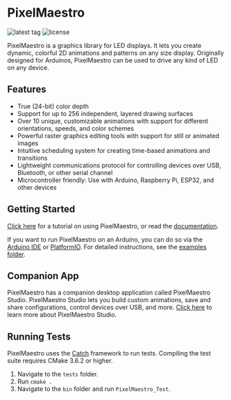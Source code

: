 # PixelMaestro

![latest tag](https://img.shields.io/github/tag/8bitbuddhist/pixelmaestro.svg) ![license](https://img.shields.io/github/license/8bitbuddhist/pixelmaestro.svg)

PixelMaestro is a graphics library for LED displays. It lets you create dynamic, colorful 2D animations and patterns on any size display. Originally designed for Arduinos, PixelMaestro can be used to drive any kind of LED on any device.

## Features

- True (24-bit) color depth
- Support for up to 256 independent, layered drawing surfaces
- Over 10 unique, customizable animations with support for different orientations, speeds, and color schemes
- Powerful raster graphics editing tools with support for still or animated images
- Intuitive scheduling system for creating time-based animations and transitions
- Lightweight communications protocol for controlling devices over USB, Bluetooth, or other serial channel
- Microcontroller friendly: Use with Arduino, Raspberry Pi, ESP32, and other devices

## Getting Started

[Click here](https://github.com/8bitbuddhist/PixelMaestro/wiki/Tutorial) for a tutorial on using PixelMaestro, or read the [documentation](https://github.com/8bitbuddhist/PixelMaestro/wiki).

If you want to run PixelMaestro on an Arduino, you can do so via the [Arduino IDE](https://www.arduino.cc/en/Main/Software) or [PlatformIO](https://platformio.org/). For detailed instructions, see the [examples folder](examples/arduino).

## Companion App

PixelMaestro has a companion desktop application called PixelMaestro Studio. PixelMaestro Studio lets you build custom animations, save and share configurations, control devices over USB, and more. [Click here](https://github.com/8bitbuddhist/PixelMaestro-Studio) to learn more about PixelMaestro Studio.

## Running Tests

PixelMaestro uses the [Catch](https://github.com/catchorg/Catch2) framework to run tests. Compiling the test suite requires CMake 3.6.2 or higher.

1. Navigate to the `tests` folder.
2. Run `cmake .`
3. Navigate to the `bin` folder and run `PixelMaestro_Test`.

